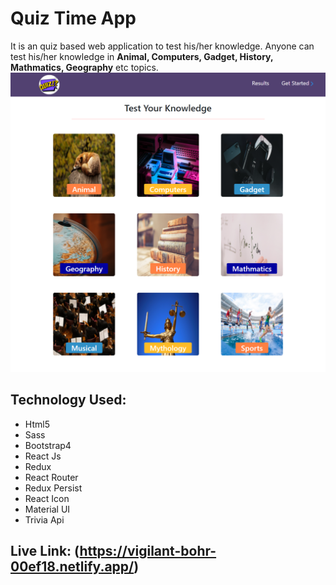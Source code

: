 # Quiz Time App

It is an quiz based web application to test his/her knowledge. Anyone can test his/her knowledge in **Animal, Computers, Gadget, History, Mathmatics, Geography** etc topics.
![Project Preview](./src/images/demo.png)

## Technology Used: 
- Html5
- Sass
- Bootstrap4
- React Js
- Redux
- React Router
- Redux Persist
- React Icon
- Material UI
- Trivia Api

## Live Link: (https://vigilant-bohr-00ef18.netlify.app/)

